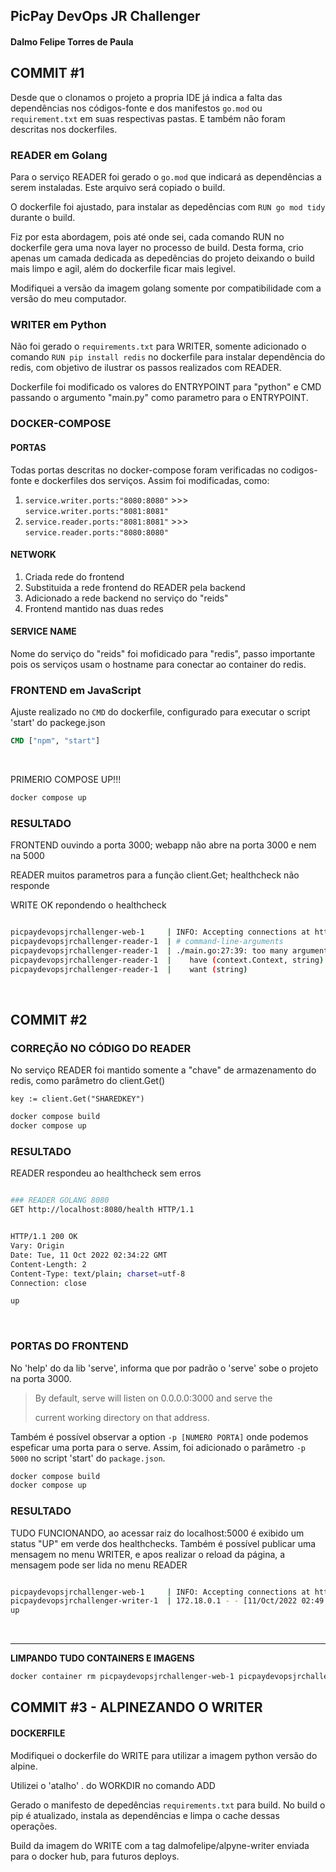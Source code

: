 ## PicPay DevOps JR Challenger

#### Dalmo Felipe Torres de Paula


## COMMIT #1

Desde que o clonamos o projeto a propria IDE já indica a falta das dependências nos códigos-fonte e dos manifestos `go.mod` ou `requirement.txt` em suas respectivas pastas. E também não foram descritas nos dockerfiles.

### READER em Golang

Para o serviço READER foi gerado o `go.mod` que indicará as dependências a serem instaladas. Este arquivo será copiado o build.

O dockerfile foi ajustado, para instalar as depedências com `RUN go mod tidy` durante o build.

Fiz por esta abordagem, pois até onde sei, cada comando RUN no dockerfile gera uma nova layer no processo de build. Desta forma, crio apenas um camada dedicada as depedências do projeto deixando o build mais limpo e agil, além do dockerfile ficar mais legivel.

Modifiquei a versão da imagem golang somente por compatibilidade com a versão do meu computador.

### WRITER em Python

Não foi gerado o `requirements.txt` para WRITER, somente adicionado o comando `RUN pip install redis` no dockerfile para instalar dependência do redis, com objetivo de ilustrar os passos realizados com READER.

Dockerfile foi modificado os valores do ENTRYPOINT para "python" e CMD passando o argumento "main.py" como parametro para o ENTRYPOINT. 

### DOCKER-COMPOSE

#### PORTAS

Todas portas descritas no docker-compose foram verificadas no codigos-fonte e dockerfiles dos serviços. Assim foi modificadas, como:

1.  `service.writer.ports:"8080:8080"` >>> `service.writer.ports:"8081:8081"`
2.  `service.reader.ports:"8081:8081"` >>> `service.reader.ports:"8080:8080"`

#### NETWORK

1. Criada rede do frontend
2. Substituida a rede frontend do READER pela backend
3. Adicionado a rede backend no serviço do "reids" 
4. Frontend mantido nas duas redes

#### SERVICE NAME

Nome do serviço do "reids" foi mofidicado para "redis", passo importante pois os serviços usam o hostname para conectar ao container do redis.

### FRONTEND em JavaScript

Ajuste realizado no `CMD` do dockerfile, configurado para executar o script 'start' do packege.json

```dockerfile
CMD ["npm", "start"]
```

<br>

PRIMERIO COMPOSE UP!!!

```dockerfile
docker compose up
```


### RESULTADO

FRONTEND ouvindo a porta 3000; webapp não abre na porta 3000 e nem na 5000

READER muitos parametros para a função client.Get; healthcheck não responde 

WRITE OK repondendo o healthcheck

```bash

picpaydevopsjrchallenger-web-1     | INFO: Accepting connections at http://localhost:3000.
picpaydevopsjrchallenger-reader-1  | # command-line-arguments
picpaydevopsjrchallenger-reader-1  | ./main.go:27:39: too many arguments in call to client.Get
picpaydevopsjrchallenger-reader-1  |    have (context.Context, string)
picpaydevopsjrchallenger-reader-1  |    want (string)

```

<br>


## COMMIT #2

### CORREÇÃO NO CÓDIGO DO READER 

No serviço READER foi mantido somente a "chave" de armazenamento do redis, como parâmetro do client.Get()

```golang
key := client.Get("SHAREDKEY")
```

```dockerfile
docker compose build
docker compose up
```

### RESULTADO

READER respondeu ao healthcheck sem erros

```bash

### READER GOLANG 8080
GET http://localhost:8080/health HTTP/1.1


HTTP/1.1 200 OK
Vary: Origin
Date: Tue, 11 Oct 2022 02:34:22 GMT
Content-Length: 2
Content-Type: text/plain; charset=utf-8
Connection: close

up

```
<br>

### PORTAS DO FRONTEND

No 'help' do da lib 'serve', informa que por padrão o 'serve' sobe o projeto na porta 3000.

> By default, serve will listen on 0.0.0.0:3000 and serve the
> 
> current working directory on that address.


Também é possível observar a option `-p [NUMERO PORTA]` onde podemos espeficar uma porta para o serve. Assim, foi adicionado o parâmetro `-p 5000` no script 'start' do `package.json`.


```dockerfile
docker compose build
docker compose up
```

### RESULTADO

TUDO FUNCIONANDO, ao acessar raiz do localhost:5000 é exibido um status "UP" em verde dos healthchecks. Também é possível publicar uma mensagem no menu WRITER, e apos realizar o reload da página, a mensagem pode ser lida no menu READER

```bash

picpaydevopsjrchallenger-web-1     | INFO: Accepting connections at http://localhost:5000.
picpaydevopsjrchallenger-writer-1  | 172.18.0.1 - - [11/Oct/2022 02:49:32] "OPTIONS /health HTTP/1.1" 200 -
up

```
<br>

---

**LIMPANDO TUDO CONTAINERS E IMAGENS**

```bash
docker container rm picpaydevopsjrchallenger-web-1 picpaydevopsjrchallenger-redis-1 picpaydevopsjrchallenger-reader-1 picpaydevopsjrchallenger-writer-1 && docker image rm picpaydevopsjrchallenger-web:latest picpaydevopsjrchallenger-reader:latest picpaydevopsjrchallenger-writer:latest
```


## COMMIT #3 - ALPINEZANDO O WRITER

#### DOCKERFILE

Modifiquei o dockerfile do WRITE para utilizar a imagem python versão do alpine. 

Utilizei o 'atalho' . do WORKDIR no comando ADD

Gerado o manifesto de depedências `requirements.txt` para build. No build o pip é atualizado, instala as dependências e limpa o cache dessas operações.

Build da imagem do WRITE com a tag dalmofelipe/alpyne-writer enviada para o docker hub, para futuros deploys.
